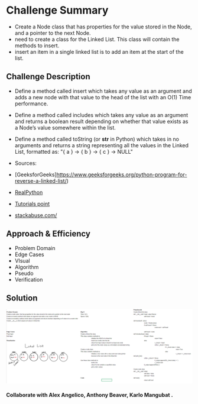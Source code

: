 # Challenge Summary
- Create a Node class that has properties for the value stored in the Node, and a pointer to the next Node.
- need to create a class for the Linked List. This class will contain the methods to insert.
-  insert an item in a single linked list is to add an item at the start of the list. 

## Challenge Description
- Define a method called insert which takes any value as an argument and adds a new node with that value to the head of the list with an O(1) Time performance.
- Define a method called includes which takes any value as an argument and returns a boolean result depending on whether that value exists as a Node’s value somewhere within the list.
- Define a method called toString (or __str__ in Python) which takes in no arguments and returns a string representing all the values in the Linked List, formatted as:
"{ a } -> { b } -> { c } -> NULL"

- Sources:
- [GeeksforGeeks]https://www.geeksforgeeks.org/python-program-for-reverse-a-linked-list/)
- [RealPython](https://realpython.com/linked-lists-python/#how-to-create-a-linked-list)
- [Tutorials point](https://www.tutorialspoint.com/python_data_structure/python_linked_lists.htm)
- [stackabuse.com/](https://stackabuse.com/linked-lists-in-detail-with-python-examples-single-linked-lists/)

## Approach & Efficiency
- Problem Domain
- Edge Cases
- VIsual
- Algorithm
- Pseudo
- Verification

## Solution
![linked-list white board image](../assets/linked-list.png)
#### Collaborate with Alex Angelico, Anthony Beaver, Karlo Mangubat .